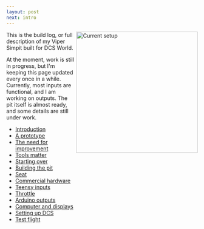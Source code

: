 ```yaml
---
layout: post
next: intro
---
```

<a href="/viperpit/images/status.jpg" border="0"><img align="right" width="320" src="/viperpit/images/status.jpg" alt="Current setup" /></a>

This is the build log, or full description of my Viper Simpit built for DCS World.

At the moment, work is still in progress, but I'm keeping this page updated every once in a while. Currently, most inputs are functional, and I am working on outputs. The pit itself is almost ready, and some details are still under work.

* [Introduction](./articles/intro.html)
* [A prototype](./articles/prototype.html)
* [The need for improvement](./articles/devops.html)
* [Tools matter](./articles/tools.html)
* [Starting over](./articles/newpanels.html)
* [Building the pit](l/articles/pit.html)
* [Seat](./articles/seat.html)
* [Commercial hardware](./articles/commercial.html)
* [Teensy inputs](./articles/inputs.html)
* [Throttle](./articles/throttle.html)
* [Arduino outputs](./articles/outputs.html)
* [Computer and displays](./articles/computer.html)
* [Setting up DCS](./articles/dcs.html)
* [Test flight](./articles/testflight.html)
